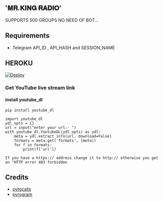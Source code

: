 ## '𝐌𝐑.𝐊𝐈𝐍𝐆 𝐑𝐀𝐃𝐈𝐎'
SUPPORTS 500 GROUPS NO NEED OF BOT...






## Requirements

- Telegram API_ID , 
API_HASH and
SESSION_NAME




## HEROKU
[![Deploy](https://www.herokucdn.com/deploy/button.svg)](https://heroku.com/deploy?template=https://github.com/TEAM-LOVELY/RADIO)

### Get YouTube live stream link 
#### install youtube_dl
```pip install youtube_dl```

```
import youtube_dl
ydl_opts = {}
url = input("enter your url:- ")
with youtube_dl.YoutubeDL(ydl_opts) as ydl:
	meta = ydl.extract_info(url, download=False)
	formats = meta.get('formats', [meta])
	for f in formats:
		print(f['url'])
```
```If you have a https:// address change it to http:// otherwise you get an "HTTP error 403 forbidden```

## Credits 
- <a href="https://t.me/tgcallslib">pytgcalls</a>
- <a href="https://t.me/pyrogram">pyrogram</a>




